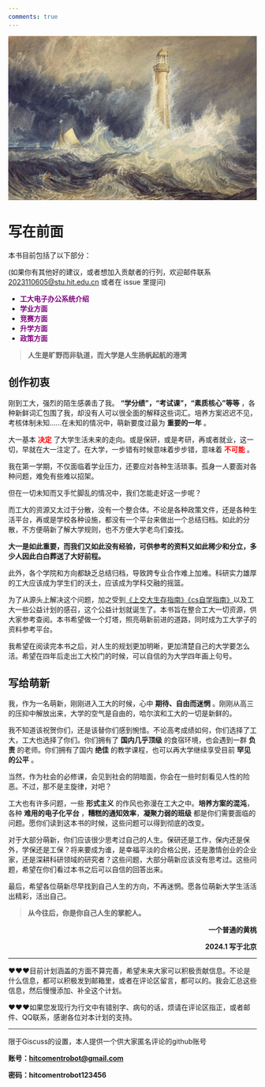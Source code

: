 ```yaml
---
comments: true
---
```



![](./images/title.jpg)

# **写在前面**

本书目前包括了以下部分：

(如果你有其他好的建议，或者想加入贡献者的行列，欢迎邮件联系 2023110605@stu.hit.edu.cn 或者在 issue 里提问)

* <font color="purple">**工大电子办公系统介绍** </font>
* <font color="purple">**学业方面** </font>
* <font color="purple">**竞赛方面** </font>
* <font color="purple">**升学方面** </font>
* <font color="purple">**政策方面** </font>


> **人生是旷野而非轨道，而大学是人生扬帆起航的港湾**

## **创作初衷**

刚到工大，强烈的陌生感袭击了我。 **“学分绩”，“考试课”，“素质核心”等等** ，各种新鲜词汇包围了我，却没有人可以很全面的解释这些词汇。培养方案迟迟不见，考核体制未知......在未知的情况中，萌新要度过最为 **重要的一年** 。

大一基本 **<font color="red">决定</font>** 了大学生活未来的走向。或是保研，或是考研，再或者就业，这一切，早就在大一注定了。在大学，一步错有时候意味着步步错，意味着<font color="red"> **不可能** </font>。

我在第一学期，不仅面临着学业压力，还要应对各种生活琐事。孤身一人要面对各种问题，难免有些难以招架。

但在一切未知而又手忙脚乱的情况中，我们怎能走好这一步呢？

而工大的资源又太过于分散，没有一个整合体。不论是各种政策文件，还是各种生活平台，再或是学校各种设施，都没有一个平台来做出一个总结归档。如此的分散，不方便萌新了解大学规则，也不方便大学老鸟们查找。

**大一是如此重要，而我们又如此没有经验，可供参考的资料又如此稀少和分立，多少人因此白白葬送了大好前程。**

此外，各个学院和方向都缺乏总结归档，导致跨专业合作难上加难。科研实力雄厚的工大应该成为学生们的沃土，应该成为学科交融的摇篮。

为了从源头上解决这个问题，加之受到<a href="【私有】下载文件集合/交大生存手册.pdf" target="_blank">《上交大生存指南》</a>[《cs自学指南》](https://csdiy.wiki/)以及工大一些公益计划的感召，这个公益计划就诞生了。本书旨在整合工大一切资源，供大家参考查阅。本书希望做一个灯塔，照亮萌新前进的道路，同时成为工大学子的资料参考平台。

我希望在阅读完本书之后，对人生的规划更加明晰，更加清楚自己的大学要怎么活。希望在四年后走出工大校门的时候，可以自信的为大学四年画上句号。

## **写给萌新**

我，作为一名萌新，刚刚进入工大的时候，心中 **期待、自由而迷惘** 。刚刚从高三的压抑中解放出来，大学的空气是自由的，哈尔滨和工大的一切是新鲜的。

我不知道该祝贺你们，还是该替你们感到惋惜。不论高考成绩如何，你们选择了工大，工大也选择了你们。你们拥有了 **国内几乎顶级** 的食宿环境，也会遇到一群 **负责** 的老师。你们拥有了国内 **绝佳** 的教学课程，也可以再大学继续享受目前 **罕见的公平** 。

当然，作为社会的必修课，会见到社会的阴暗面，你会在一些时刻看见人性的险恶。不过，那不是主旋律，对吧？

工大也有许多问题，一些 **形式主义** 的作风也弥漫在工大之中。**培养方案的混沌**，各种 **难用的电子化平台** ，**糟糕的通知效率**，**凝聚力弱的班级** 都是你们需要面临的问题。愿你们读到这本书的时候，这些问题可以得到彻底的改变。

对于大部分萌新，你们应该很少思考过自己的人生。保研还是工作，保内还是保外，学保还是工保？将来要成为谁，是幸福平淡的合格公民，还是激情创业的企业家，还是深耕科研领域的研究者？这些问题，大部分萌新应该没有思考过。这些问题，希望在你们看过本书之后可以自信的回答出来。

最后，希望各位萌新尽早找到自己人生的方向，不再迷惘。愿各位萌新大学生活活出精彩，活出自己。

> **从今往后，你是你自己人生的掌舵人。**

**<p align="right">一个普通的黄桃</p>**
**<p align="right">2024.1 写于北京</p>**



***

❤️❤️❤️目前计划涵盖的方面不算完善，希望未来大家可以积极贡献信息。不论是什么信息，都可以积极发到邮箱里，或者在评论区留言，都可以的。我会汇总这些信息，然后慢慢添加、补全这个计划。

❤️❤️❤️如果您发现行为行文中有错别字、病句的话，烦请在评论区指正，或者邮件、QQ联系，感谢各位对本计划的支持。

***

限于Giscuss的设置，本人提供一个供大家匿名评论的github账号

**账号：hitcomentrobot@gmail.com**

**密码：hitcomentrobot123456**

